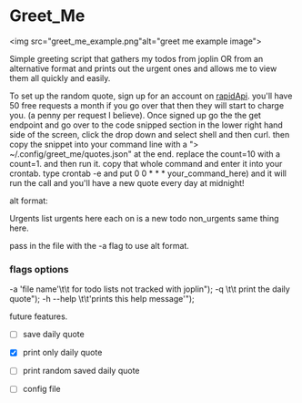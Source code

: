 # Greet_Me

<img src="greet_me_example.png"alt="greet me example image">

Simple greeting script that gathers my todos from joplin OR from an alternative format and prints out the urgent ones and allows me to view them all quickly and easily.

To set up the random quote, sign up for an account on [rapidApi](https://rapidapi.com/andruxnet/api/random-famous-quotes). you'll have 50 free requests a month if you go over that then they will start to charge you. (a penny per request I believe). Once signed up go the the get endpoint and go over to the code snipped section in the lower right hand side of the screen, click the drop down and select shell and then curl. then copy the snippet into your command line with a "> ~/.config/greet_me/quotes.json" at the end. replace the count=10 with a count=1. and then run it. copy that whole command and enter it into your crontab. type crontab -e and put 0 0 * * * your_command_here) and it will run the call and you'll have a new quote every day at midnight!

alt format: 

Urgents
list
urgents
here 
each on is a new
todo
non_urgents
same 
thing
here.

pass in the file with the -a flag to use alt format. 

### flags options
-a 'file name'\t\t for todo lists not tracked with joplin");
-q \t\t print the daily quote");
-h --help \t\t'prints this help message'");

future features.

- [ ] save daily quote
- [x] print only daily quote
- [ ] print random saved daily quote
- [ ] config file


